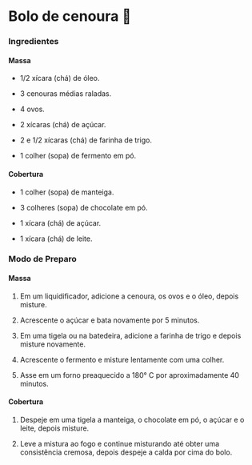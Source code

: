 # Bolo de cenoura :carrot:

### Ingredientes

  ####             Massa

- 1/2 xícara (chá) de óleo.

- 3 cenouras médias raladas.

- 4 ovos.

- 2 xícaras (chá) de açúcar.

- 2 e 1/2 xícaras (chá) de farinha de trigo.

- 1 colher (sopa) de fermento em pó.

#### Cobertura

- 1 colher (sopa) de manteiga.

- 3 colheres (sopa) de chocolate em pó.

- 1 xícara (chá) de açúcar.

- 1 xícara (chá) de leite.

### Modo de Preparo

####       Massa

1. Em um liquidificador, adicione a cenoura, os ovos e o óleo, depois misture.

2. Acrescente o açúcar e bata novamente por 5 minutos.

3. Em uma tigela ou na batedeira, adicione a farinha de trigo e depois misture novamente.

4. Acrescente o fermento e misture lentamente com uma colher.

5. Asse em um forno preaquecido a 180° C por aproximadamente 40 minutos.

#### Cobertura

1. Despeje em uma tigela a manteiga, o chocolate em pó, o açúcar e o leite, depois misture.

2. Leve a mistura ao fogo e continue misturando até obter uma consistência cremosa, depois despeje a calda por cima do bolo.